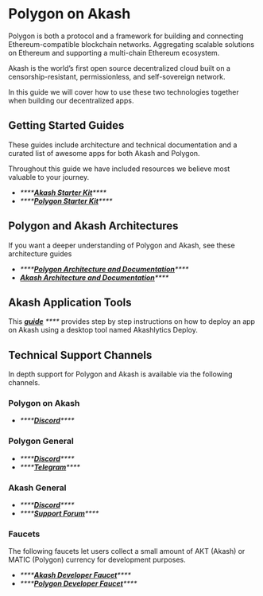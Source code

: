 # Polygon on Akash

Polygon is both a protocol and a framework for building and connecting Ethereum-compatible blockchain networks. Aggregating scalable solutions on Ethereum and supporting a multi-chain Ethereum ecosystem.

Akash is the world’s first open source decentralized cloud built on a censorship-resistant, permissionless, and self-sovereign network.

In this guide we will cover how to use these two technologies together when building our decentralized apps.

## Getting Started Guides

These guides include architecture and technical documentation and a curated list of awesome apps for both Akash and Polygon.

Throughout this guide we have included resources we believe most valuable to your journey.

* _****_[_**Akash Starter Kit**_](https://akashnet.notion.site/akashnet/Polygon-Akash-Starter-Kit-d4e817023556417ea8c9b679336d0d76)_****_
* _****_[_**Polygon Starter Kit**_](https://polygontechnology.notion.site/Polygon-Starter-Kit-a289a505a0bb4e8b8189c1fc3b2223d0)_****_

## Polygon and Akash Architectures

If you want a deeper understanding of Polygon and Akash, see these architecture guides

* _****_[_**Polygon Architecture and Documentation**_](https://docs.polygon.technology)_****_
* [_**Akash Architecture and Documentation**_](https://docs.akash.network)_****_

## Akash Application Tools

This [_**guide**_](https://docs.akash.network/guides/deploy) _****_ provides step by step instructions on how to deploy an app on Akash using a desktop tool named Akashlytics Deploy.&#x20;

## Technical Support Channels

In depth support for Polygon and Akash is available via the following channels.

### Polygon on Akash

* _****_[_**Discord**_](https://discord.com/invite/xpUtZcWtyp)_****_

### Polygon General

* _****_[_**Discord**_](https://discord.com/invite/polygon)_****_
* _****_[_**Telegram**_](https://t.me/joinchat/UMpbSrjAY\_Ffx5CD)_****_

### Akash General

* _****_[_**Discord**_](https://discord.com/invite/akash)_****_
* _****_[_**Support Forum**_](https://forum.akash.network)_****_

### **Faucets**

The following faucets let users collect a small amount of AKT (Akash) or MATIC (Polygon) currency for development purposes.

* _****_[_**Akash Developer Faucet**_](https://drip.akash.network/login)_****_
* _****_[_**Polygon Developer Faucet**_](https://faucet.polygon.technology)_****_
